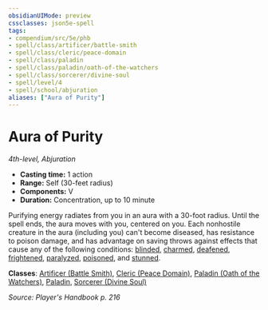 ```yaml
---
obsidianUIMode: preview
cssclasses: json5e-spell
tags:
- compendium/src/5e/phb
- spell/class/artificer/battle-smith
- spell/class/cleric/peace-domain
- spell/class/paladin
- spell/class/paladin/oath-of-the-watchers
- spell/class/sorcerer/divine-soul
- spell/level/4
- spell/school/abjuration
aliases: ["Aura of Purity"]
---
```

# Aura of Purity
*4th-level, Abjuration*  

- **Casting time:** 1 action
- **Range:** Self (30-feet radius)
- **Components:** V
- **Duration:** Concentration, up to 10 minute

Purifying energy radiates from you in an aura with a 30-foot radius. Until the spell ends, the aura moves with you, centered on you. Each nonhostile creature in the aura (including you) can't become diseased, has resistance to poison damage, and has advantage on saving throws against effects that cause any of the following conditions: [blinded](_conditions.md#blinded), [charmed](_conditions.md#charmed), [deafened](_conditions.md#deafened), [frightened](_conditions.md#frightened), [paralyzed](_conditions.md#paralyzed), [poisoned](_conditions.md#poisoned), and [stunned](_conditions.md#stunned).

**Classes**: [Artificer (Battle Smith)](artificer-battle-smith-tce.md), [Cleric (Peace Domain)](cleric-peace-domain-tce.md), [Paladin (Oath of the Watchers)](paladin-oath-of-the-watchers-tce.md), [Paladin](paladin.md), [Sorcerer (Divine Soul)](sorcerer-divine-soul-xge.md)

*Source: Player's Handbook p. 216*